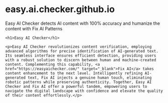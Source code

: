# easy.ai.checker.github.io
Easy AI Checker detects AI content with 100% accuracy and humanize the content with Fix AI Patterns
<!DOCTYPE html>
<html lang="en">
<head>
    <meta charset="UTF-8">
    <meta name="viewport" content="width=device-width, initial-scale=1.0">
    <title>Easy AI Checker</title>
</head>
<body>

    <h1>Easy AI Checker</h1>

    <p>Easy AI Checker revolutionizes content verification, employing advanced algorithms for precise identification of AI-generated text. Its seamless interface ensures efficient detection, providing users with a robust solution to discern between human and machine-created content. Complementing this capability, <a href="https://easyaichecker.com/" target="_blank">Fix AI</a> takes content enhancement to the next level. Intelligently refining AI-generated text, Fix AI injects a genuine human touch, eliminating robotic patterns while preserving authenticity. Together, Easy AI Checker and Fix AI offer a powerful tandem, empowering users to navigate the digital landscape with confidence and elevate the quality of their content effortlessly.</p>

</body>
</html>

